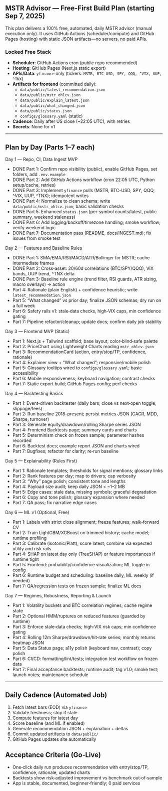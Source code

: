 ## MSTR Advisor — Free-First Build Plan (starting Sep 7, 2025)

This plan delivers a 100% free, automated, daily MSTR advisor (manual execution only). It uses GitHub Actions (scheduler/compute) and GitHub Pages (hosting) with static JSON artifacts—no servers, no paid APIs.

### Locked Free Stack
- **Scheduler**: GitHub Actions cron (public repo recommended)
- **Hosting**: GitHub Pages (Next.js static export)
- **APIs/Data**: `yfinance` only (tickers: `MSTR, BTC-USD, SPY, QQQ, ^VIX, UUP, ^TNX`)
- **Artifacts for frontend** (committed daily):
  - `data/public/latest_recommendation.json`
  - `data/public/mstr_ohlcv.json`
  - `data/public/explain_latest.json`
  - `data/public/what_changed.json`
  - `data/public/status.json`
  - `configs/glossary.yaml` (static)
- **Cadence**: Daily after US close (~22:05 UTC), with retries
- **Secrets**: None for v1

---

## Plan by Day (Parts 1–7 each)

Day 1 — Repo, CI, Data Ingest MVP
- DONE Part 1: Confirm repo visibility (public), enable GitHub Pages, set folders, add `.env.example`
- DONE Part 2: Add GitHub Actions workflow (cron 22:05 UTC, Python setup/cache, retries)
- DONE Part 3: Implement `yfinance` pulls (MSTR, BTC-USD, SPY, QQQ, ^VIX, UUP, ^TNX); idempotent writes
- DONE Part 4: Normalize to clean schema; write `data/public/mstr_ohlcv.json`; basic validation checks
- DONE Part 5: Enhanced `status.json` (per‑symbol counts/latest, public summary, weekend staleness)
- DONE Part 6: Add logging/backoff/timezone handling; smoke workflow; verify weekend logic
- DONE Part 7: Documentation pass (README, docs/INGEST.md); fix issues from smoke test

Day 2 — Features and Baseline Rules
- DONE Part 1: SMA/EMA/RSI/MACD/ATR/Bollinger for MSTR; cache intermediate frames
- DONE Part 2: Cross‑asset: 20/60d correlations (BTC/SPY/QQQ), VIX bands, UUP trend, ^TNX delta
- DONE Part 3: Baseline rule engine (trend filter, RSI guards, ATR sizing, macro overlays) → action
- Part 4: Rationale (plain English) + confidence heuristic; write `latest_recommendation.json`
- Part 5: “What changed” vs prior day; finalize JSON schemas; dry run on a full week
- Part 6: Safety rails v1: stale‑data checks, high‑VIX caps, min confidence gating
- Part 7: Pipeline refactor/cleanup; update docs; confirm daily job stability

Day 3 — Frontend MVP (Static)
- Part 1: Next.js + Tailwind scaffold; base layout; color‑blind‑safe palette
- Part 2: PriceChart using Lightweight Charts reading `mstr_ohlcv.json`
- Part 3: RecommendationCard (action, entry/stop/TP, confidence, rationale)
- Part 4: Explainer view + “What changed”; responsive/mobile polish
- Part 5: Glossary tooltips wired to `configs/glossary.yaml`; basic accessibility
- Part 6: Mobile responsiveness; keyboard navigation; contrast checks
- Part 7: Static export build; GitHub Pages config; perf checks

Day 4 — Backtesting Basics
- Part 1: Event-driven backtester (daily bars; close vs next‑open toggle; slippage/fees)
- Part 2: Run baseline 2018–present; persist metrics JSON (CAGR, MDD, Sharpe, turnover)
- Part 3: Generate equity/drawdown/rolling Sharpe series JSON
- Part 4: Frontend Backtests page; summary cards and charts
- Part 5: Determinism check on frozen sample; parameter hashes recorded
- Part 6: Backtest docs; example report JSON and charts wired
- Part 7: Bugfixes; refactor for clarity; re‑run baseline

Day 5 — Explainability (Rules First)
- Part 1: Rationale templates; thresholds for signal mentions; glossary links
- Part 2: Rank features per day; map to drivers; cap verbosity
- Part 3: “Why” page polish; consistent tone and lengths
- Part 4: Payload size audit; keep daily JSON < ~1–2 MB
- Part 5: Edge cases: stale data, missing symbols; graceful degradation
- Part 6: Copy and tone polish; glossary expansion where needed
- Part 7: QA pass; fix narrative edge cases

Day 6 — ML v1 (Optional, Free)
- Part 1: Labels with strict close alignment; freeze features; walk‑forward CV
- Part 2: Train LightGBM/XGBoost on trimmed history; cache model; runtime profiling
- Part 3: Calibrate (isotonic/Platt); score latest; combine via expected utility and risk rails
- Part 4: SHAP on latest day only (TreeSHAP) or feature importances if runtime tight
- Part 5: Frontend: probability/confidence visualization; ML toggle in config
- Part 6: Runtime budget and scheduling: baseline daily, ML weekly (if needed)
- Part 7: QA/regression tests on frozen sample; finalize ML docs

Day 7 — Regimes, Robustness, Reporting & Launch
- Part 1: Volatility buckets and BTC correlation regimes; cache regime state
- Part 2: Optional HMM/ruptures on reduced features (guarded by runtime)
- Part 3: Enforce stale‑data checks; high‑VIX risk caps; min confidence gating
- Part 4: Rolling 12m Sharpe/drawdown/hit‑rate series; monthly returns heatmap JSON
- Part 5: Data Status page; a11y polish (keyboard nav, contrast); copy polish
- Part 6: CI/CD: formatting/lint/tests; integration test workflow on frozen data
- Part 7: Final acceptance backtests; runtime audit; tag v1.0; smoke test; launch notes; maintenance schedule

---

## Daily Cadence (Automated Job)
1) Fetch latest bars (EOD) via `yfinance`
2) Validate freshness; stop if stale
3) Compute features for latest day
4) Score baseline (and ML if enabled)
5) Generate recommendation JSON + explanation + deltas
6) Commit updated artifacts to `data/public/`
7) GitHub Pages updates site automatically

## Acceptance Criteria (Go‑Live)
- One‑click daily run produces recommendation with entry/stop/TP, confidence, rationale, updated charts
- Backtests show risk‑adjusted improvement vs benchmark out‑of‑sample
- App is stable, documented, beginner‑friendly; 0 paid services


